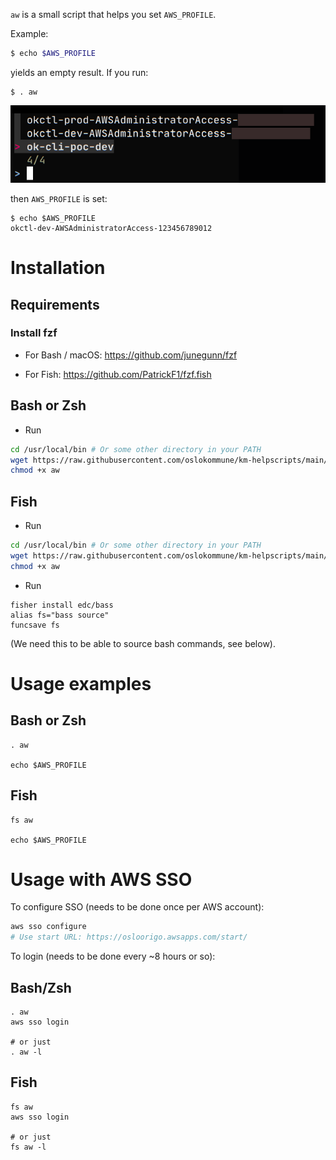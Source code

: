 `aw` is a small script that helps you set `AWS_PROFILE`.

Example:

```sh
$ echo $AWS_PROFILE


```

yields an empty result. If you run:

```shell
$ . aw
```

![fzf](fzf.png)

then `AWS_PROFILE` is set:

```shell
$ echo $AWS_PROFILE
okctl-dev-AWSAdministratorAccess-123456789012
````

# Installation

## Requirements

### Install fzf

* For Bash / macOS: https://github.com/junegunn/fzf

* For Fish: https://github.com/PatrickF1/fzf.fish

## Bash or Zsh

* Run

```sh
cd /usr/local/bin # Or some other directory in your PATH
wget https://raw.githubusercontent.com/oslokommune/km-helpscripts/main/aws/aws-profile-setter/aw
chmod +x aw
```

## Fish

* Run

```sh
cd /usr/local/bin # Or some other directory in your PATH
wget https://raw.githubusercontent.com/oslokommune/km-helpscripts/main/aws/aws-profile-setter/aw
chmod +x aw
```

* Run

```
fisher install edc/bass
alias fs="bass source"
funcsave fs
```

(We need this to be able to source bash commands, see below).

# Usage examples

## Bash or Zsh

```shell
. aw

echo $AWS_PROFILE
```

## Fish

```shell
fs aw

echo $AWS_PROFILE
```

# Usage with AWS SSO

To configure SSO (needs to be done once per AWS account):

```sh
aws sso configure
# Use start URL: https://osloorigo.awsapps.com/start/
```

To login (needs to be done every ~8 hours or so):


## Bash/Zsh

```shell
. aw
aws sso login

# or just
. aw -l
```

## Fish

```fish
fs aw
aws sso login

# or just
fs aw -l
```
